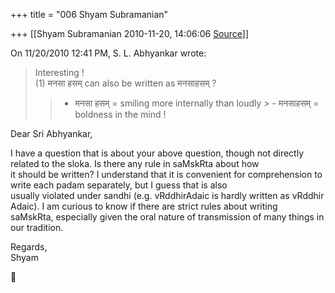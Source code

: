+++
title = "006 Shyam Subramanian"

+++
[[Shyam Subramanian	2010-11-20, 14:06:06 [Source](https://groups.google.com/g/samskrita/c/po70UyQ7w90)]]



On 11/20/2010 12:41 PM, S. L. Abhyankar wrote:

> Interesting !  
> (1) मनसा हसम् can also be written as मनसाहसम् ?  
> > -   मनसा हसम् = smiling more internally than loudly > -   मनसाहसम् = boldness in the mind !

  

Dear Sri Abhyankar,  
  
I have a question that is about your above question, though not directly related to the sloka. Is there any rule in saMskRta about how  
it should be written? I understand that it is convenient for comprehension to write each padam separately, but I guess that is also  
usually violated under sandhi (e.g. vRddhirAdaic is hardly written as vRddhir Adaic). I am curious to know if there are strict rules about writing  
saMskRta, especially given the oral nature of transmission of many things in our tradition.  
  
Regards,  
Shyam




